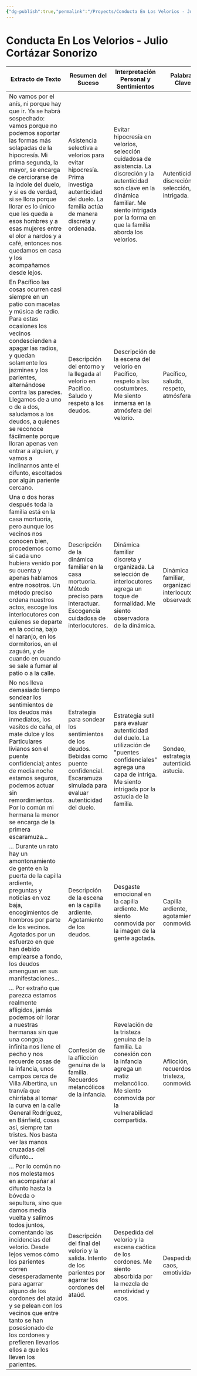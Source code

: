 ```yaml
---
{"dg-publish":true,"permalink":"/Proyects/Conducta En Los Velorios - Julio Cortázar Sonorizo/","title":"Conducta EenL loVs velorios - Julio CortázSar sonorizo","updated":"2023-11-17T13:54:11.000-05:00"}
---
```



# Conducta En Los Velorios - Julio Cortázar Sonorizo

| Extracto de Texto                                                                                                                                                                                                                                                                                   | Resumen del Suceso                                                                                                                                                                                                                                                                         | Interpretación Personal y Sentimientos                                                                                                                                                                                                                        | Palabras Clave                                                                                                                                                                                           |
|-----------------------------------------------------------------------------------------------------------------------------------------------------------------------------------------------------------------------------------------------------------------------------------------------|----------------------------------------------------------------------------------------------------------------------------------------------------------------------------------------------------------------------------------------------------------------------------------------------|-----------------------------------------------------------------------------------------------------------------------------------------------------------------------------------------------------------------------------------------------------------|---------------------------------------------------------------------------------------------------------------------------------------------------------------------------------------------------------|
| No vamos por el anís, ni porque hay que ir. Ya se habrá sospechado: vamos porque no podemos soportar las formas más solapadas de la hipocresía. Mi prima segunda, la mayor, se encarga de cerciorarse de la índole del duelo, y si es de verdad, si se llora porque llorar es lo único que les queda a esos hombres y a esas mujeres entre el olor a nardos y a café, entonces nos quedamos en casa y los acompañamos desde lejos. | Asistencia selectiva a velorios para evitar hipocresía. Prima investiga autenticidad del duelo. La familia actúa de manera discreta y ordenada.                                                                                                                                                        | Evitar hipocresía en velorios, selección cuidadosa de asistencia. La discreción y la autenticidad son clave en la dinámica familiar. Me siento intrigada por la forma en que la familia aborda los velorios.                | Autenticidad, discreción, selección, intrigada.                                                                                                                                                           |
| En Pacífico las cosas ocurren casi siempre en un patio con macetas y música de radio. Para estas ocasiones los vecinos condescienden a apagar las radios, y quedan solamente los jazmines y los parientes, alternándose contra las paredes. Llegamos de a uno o de a dos, saludamos a los deudos, a quienes se reconoce fácilmente porque lloran apenas ven entrar a alguien, y vamos a inclinarnos ante el difunto, escoltados por algún pariente cercano. | Descripción del entorno y la llegada al velorio en Pacífico. Saludo y respeto a los deudos.                                                                                                                                                                                             | Descripción de la escena del velorio en Pacífico, respeto a las costumbres. Me siento inmersa en la atmósfera del velorio.               | Pacífico, saludo, respeto, atmósfera.                                                                                                                                                                   |
| Una o dos horas después toda la familia está en la casa mortuoria, pero aunque los vecinos nos conocen bien, procedemos como si cada uno hubiera venido por su cuenta y apenas hablamos entre nosotros. Un método preciso ordena nuestros actos, escoge los interlocutores con quienes se departe en la cocina, bajo el naranjo, en los dormitorios, en el zaguán, y de cuando en cuando se sale a fumar al patio o a la calle. | Descripción de la dinámica familiar en la casa mortuoria. Método preciso para interactuar. Escogencia cuidadosa de interlocutores.                                                                                                                                                        | Dinámica familiar discreta y organizada. La selección de interlocutores agrega un toque de formalidad. Me siento observadora de la dinámica.              | Dinámica familiar, organización, interlocutores, observadora.                                                                                                                                          |
| No nos lleva demasiado tiempo sondear los sentimientos de los deudos más inmediatos, los vasitos de caña, el mate dulce y los Particulares livianos son el puente confidencial; antes de media noche estamos seguros, podemos actuar sin remordimientos. Por lo común mi hermana la menor se encarga de la primera escaramuza... | Estrategia para sondear los sentimientos de los deudos. Bebidas como puente confidencial. Escaramuza simulada para evaluar autenticidad del duelo.                                                                                                                                        | Estrategia sutil para evaluar autenticidad del duelo. La utilización de "puentes confidenciales" agrega una capa de intriga. Me siento intrigada por la astucia de la familia.    | Sondeo, estrategia, autenticidad, astucia.                                                                                                                                                           |
| ... Durante un rato hay un amontonamiento de gente en la puerta de la capilla ardiente, preguntas y noticias en voz baja, encogimientos de hombros por parte de los vecinos. Agotados por un esfuerzo en que han debido emplearse a fondo, los deudos amenguan en sus manifestaciones... | Descripción de la escena en la capilla ardiente. Agotamiento de los deudos.                                                                                                                                                                                                               | Desgaste emocional en la capilla ardiente. Me siento conmovida por la imagen de la gente agotada.   | Capilla ardiente, agotamiento, conmovida.                                                                                                                                                           |
| ... Por extraño que parezca estamos realmente afligidos, jamás podemos oír llorar a nuestras hermanas sin que una congoja infinita nos llene el pecho y nos recuerde cosas de la infancia, unos campos cerca de Villa Albertina, un tranvía que chirriaba al tomar la curva en la calle General Rodríguez, en Bánfield, cosas así, siempre tan tristes. Nos basta ver las manos cruzadas del difunto... | Confesión de la aflicción genuina de la familia. Recuerdos melancólicos de la infancia.                                                                                                                                                                                                  | Revelación de la tristeza genuina de la familia. La conexión con la infancia agrega un matiz melancólico. Me siento conmovida por la vulnerabilidad compartida.   | Aflicción, recuerdos, tristeza, conmovida.                                                                                                                                                           |
| ... Por lo común no nos molestamos en acompañar al difunto hasta la bóveda o sepultura, sino que damos media vuelta y salimos todos juntos, comentando las incidencias del velorio. Desde lejos vemos cómo los parientes corren desesperadamente para agarrar alguno de los cordones del ataúd y se pelean con los vecinos que entre tanto se han posesionado de los cordones y prefieren llevarlos ellos a que los lleven los parientes. | Descripción del final del velorio y la salida. Intento de los parientes por agarrar los cordones del ataúd.                                                                                                                                                                                | Despedida del velorio y la escena caótica de los cordones. Me siento absorbida por la mezcla de emotividad y caos.                | Despedida, caos, emotividad,
